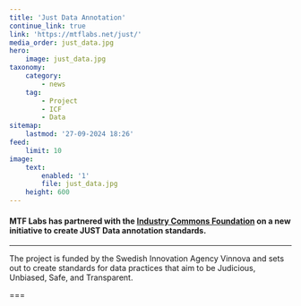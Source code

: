 ```yaml
---
title: 'Just Data Annotation'
continue_link: true
link: 'https://mtflabs.net/just/'
media_order: just_data.jpg
hero:
    image: just_data.jpg
taxonomy:
    category:
        - news
    tag:
        - Project
        - ICF
        - Data
sitemap:
    lastmod: '27-09-2024 18:26'
feed:
    limit: 10
image:
    text:
        enabled: '1'
        file: just_data.jpg
    height: 600
---
```


#### MTF Labs has partnered with the [Industry Commons Foundation](https://industrycommons.net) on a new initiative to create JUST Data annotation standards.
***
The project is funded by the Swedish Innovation Agency Vinnova and sets out to create standards for data practices that aim to be Judicious, Unbiased, Safe, and Transparent.

===